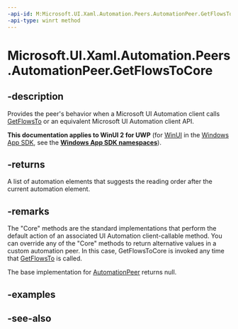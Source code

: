 ```yaml
---
-api-id: M:Microsoft.UI.Xaml.Automation.Peers.AutomationPeer.GetFlowsToCore
-api-type: winrt method
---
```


<!-- Method syntax
virtual protected Windows.Foundation.Collections.IIterable<Windows.UI.Xaml.Automation.Peers.AutomationPeer> GetFlowsToCore()
-->

# Microsoft.UI.Xaml.Automation.Peers.AutomationPeer.GetFlowsToCore

## -description
Provides the peer's behavior when a Microsoft UI Automation client calls [GetFlowsTo](/uwp/api/windows.ui.xaml.automation.automationproperties.getflowsto(windows.ui.xaml.dependencyobject)) or an equivalent Microsoft UI Automation client API.

**This documentation applies to WinUI 2 for UWP** (for [WinUI](/windows/apps/winui/winui3/) in the [Windows App SDK](/windows/apps/windows-app-sdk/), see the **[Windows App SDK namespaces](/windows/windows-app-sdk/api/winrt/)**).

## -returns
A list of automation elements that suggests the reading order after the current automation element.

## -remarks
The "Core" methods are the standard implementations that perform the default action of an associated UI Automation client-callable method. You can override any of the "Core" methods to return alternative values in a custom automation peer. In this case, GetFlowsToCore is invoked any time that [GetFlowsTo](/uwp/api/windows.ui.xaml.automation.automationproperties.getflowsto(windows.ui.xaml.dependencyobject)) is called.

The base implementation for [AutomationPeer](automationpeer.md) returns null.

## -examples

## -see-also
